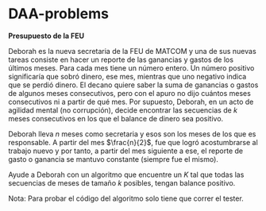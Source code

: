# DAA-problems

**Presupuesto de la FEU**

Deborah es la nueva secretaria de la FEU de MATCOM y una de sus nuevas
tareas consiste en hacer un reporte de las ganancias y gastos de los
últimos meses. Para cada mes tiene un número entero. Un número positivo
significaría que sobró dinero, ese mes, mientras que uno negativo indica
que se perdió dinero. El decano quiere saber la suma de ganancias o
gastos de algunos meses consecutivos, pero con el apuro no dijo cuántos
meses consecutivos ni a partir de qué mes. Por supuesto, Deborah, en un
acto de agilidad mental (no corrupción), decide encontrar las secuencias
de $k$ meses consecutivos en los que el balance de dinero sea positivo.

Deborah lleva $n$ meses como secretaria y esos son los meses de los que
es responsable. A partir del mes $\frac{n}{2}$, fue que logró
acostumbrarse al trabajo nuevo y por tanto, a partir del mes siguiente a
ese, el reporte de gasto o ganancia se mantuvo constante (siempre fue el
mismo).

Ayude a Deborah con un algoritmo que encuentre un $K$ tal que
todas las secuencias de meses de tamaño $k$ posibles, tengan balance
positivo.

Nota:
    Para probar el código del algoritmo solo tiene que correr el tester. 
